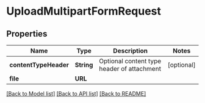# UploadMultipartFormRequest

## Properties
Name | Type | Description | Notes
------------ | ------------- | ------------- | -------------
**contentTypeHeader** | **String** | Optional content type header of attachment | [optional] 
**file** | **URL** |  | 

[[Back to Model list]](../README#documentation-for-models) [[Back to API list]](../README#documentation-for-api-endpoints) [[Back to README]](../README)


